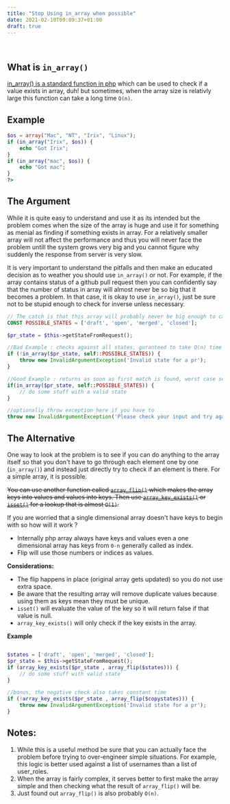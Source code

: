 ```yaml
---
title: "Stop Using in_array when possible"
date: 2021-02-10T09:09:37+01:00
draft: true
---
```

<br/>

## What is `in_array()`
[in_array() is a standard function in php](https://www.php.net/manual/en/function.in-array.php) which can be used to check if a value exists in array, duh! but sometimes, when the array size is relativly large this function can take a long time `O(n)`.

## Example
```php
$os = array("Mac", "NT", "Irix", "Linux");
if (in_array("Irix", $os)) {
    echo "Got Irix";
}
if (in_array("mac", $os)) {
    echo "Got mac";
}
?>
```

## The Argument

While it is quite easy to understand and use it as its intended but the problem comes when the size of the array is huge and use it for something as menial as finding if something exists in array. For a relatively smaller array will not affect the performance and thus you will never face the problem untill the system grows very big and you cannot figure why suddenly the response from server is very slow.

It is very important to understand the pitfalls and then make an educated decision as to weather you should use `in_array()` or not. For example, if the array contains status of a github pull request then you can confidently say that the number of status in array will almost never be so big that it becomes a problem. In that case, it is okay to use `in_array()`, just be sure not to be stupid enough to check for inverse unless necessary.
```php
// The catch is that this array will probably never be big enough to cause a problem 
CONST POSSIBLE_STATES = ['draft', 'open', 'merged', 'closed'];

$pr_state = $this->getStateFromRequest();

//Bad Example : checks against all states, guranteed to take O(n) time
if (!in_array($pr_state, self::POSSIBLE_STATES)) {
    throw new InvalidArgumentException('Invalid state for a pr');
}

//Good Example : returns as soon as first match is found, worst case scenario is O(n) time
if(in_array($pr_state, self::POSSIBLE_STATES)) {
    // do some stuff with a valid state
}

//optionally throw exception here if you have to
throw new InvalidArgumentException('Please check your input and try again');

```

## The Alternative

One way to look at the problem is to see if you can do anything to the array itself so that you don't have to go through each element one by one (`in_array()`) and instead just directly try to check if an element is there. For a simple array, it is possible.

~~You can use another function called [`array_flip()`](https://www.php.net/manual/en/function.array-flip.php) which makes the array keys into values and values into keys. Then use [`array_key_exists()`](https://www.php.net/manual/en/function.array-key-exists.php) or [`isset()`](https://www.php.net/manual/en/function.isset.php) for a lookup that is almost `O(1)`.~~

If you are worried that a single dimensional array doesn't have keys to begin with so how will it work ?
- Internally php array always have keys and values even a one dimensional array has keys from `0-n` generally called as index.
- Flip will use those numbers or indices as values.


**Considerations:**
- The flip happens in place (original array gets updated) so you do not use extra space.
- Be aware that the resulting array will remove duplicate values because using them as keys mean they must be unique.
- `isset()` will evaluate the value of the key so it will return false if that value is null.
- `array_key_exists()` will only check if the key exists in the array.

**Example**
```php

$states = ['draft', 'open', 'merged', 'closed'];
$pr_state = $this->getStateFromRequest();
if (array_key_exists($pr_state , array_flip($states))) {
    // do some stuff with valid state
}

//bonus, the negative check also takes constant time
if (!array_key_exists($pr_state , array_flip($copystates))) {
    throw new InvalidArgumentException('Invalid state for a pr');
}
```


## Notes:
1. While this is a useful method be sure that you can actually face the problem before trying to over-engineer simple situations. For example, this logic is better used against a list of usernames than a list of user_roles.
2. When the array is fairly complex, it serves better to first make the array simple and then checking what the result of `array_flip()` will be.
3. Just found out `array_flip()` is also probably `O(n)`.
